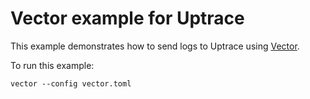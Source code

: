 # Vector example for Uptrace

This example demonstrates how to send logs to Uptrace using [Vector](https://vector.dev).

To run this example:

```shell
vector --config vector.toml
```
